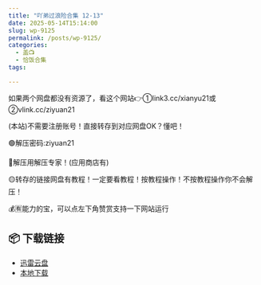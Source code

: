 ```yaml
---
title: "吖弟过浪险合集 12-13"
date: 2025-05-14T15:14:00
slug: wp-9125
permalink: /posts/wp-9125/
categories:
  - 盖📺
  - 恰饭合集
tags:

---
```


如果两个网盘都没有资源了，看这个网站👉①link3.cc/xianyu21或②vlink.cc/ziyuan21

(本站)不需要注册账号！直接转存到对应网盘OK？懂吧！

🟢解压密码:ziyuan21

🔵解压用解压专家！(应用商店有)

🟡转存的链接网盘有教程！一定要看教程！按教程操作！不按教程操作你不会解压！

💰🈶能力的宝，可以点左下角赞赏支持一下网站运行

## 📦 下载链接
- [迅雷云盘](https://blziyuan21.com/pay-download/9125?key=aea1e27658&down_id=0)
- [本地下载](https://blziyuan21.com/pay-download/9125?key=aea1e27658&down_id=1)

